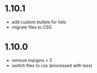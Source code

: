 # 1.10.1

- add custom bullets for lists
- migrate files to CSS

# 1.10.0

- remove margins > 5
- switch files to css (processed with less)
